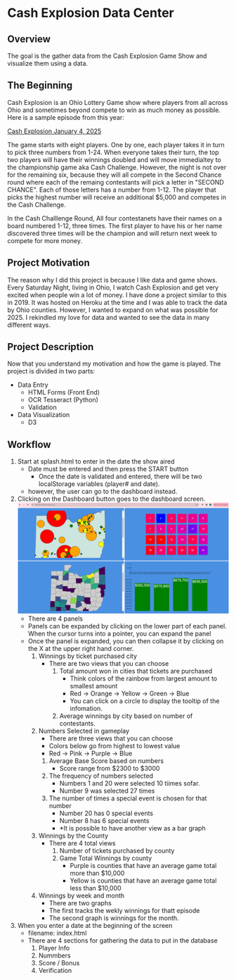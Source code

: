 # Cash Explosion Data Center

## Overview

The goal is the gather data from the Cash Explosion Game Show and visualize them using a data.

## The Beginning

Cash Explosion is an Ohio Lottery Game show where players from all across Ohio and sometimes beyond compete to win as much money as possible.  Here is a sample episode from this year:

[Cash Explosion January 4, 2025](https://www.youtube.com/watch?v=uHRV4Yi_p9o)

The game starts with eight players.  One by one, each player takes it in turn to pick three numbers from 1-24.  When everyone takes their turn, the top two players will have their winnings doubled and will move immedialtey to the championship game aka Cash Challenge.  However, the night is not over for the remaining six, because they will all compete in the Second Chance round where each of the remaing contestants will pick a letter in "SECOND CHANCE".  Each of those letters has a number from 1-12.  The player that picks the highest number will receive an additional $5,000 and competes in the Cash Challenge.

In the Cash Challlenge Round, All four contestanets have their names on a board numbered 1-12, three times.  The first player to have his or her name discovered three times will be the champion and will return next week to compete for more money.  

## Project Motivation

The reason why I did this project is because I like data and game shows.  Every Saturday Night, living in Ohio, I watch Cash Explosion and get very excited when people win a lot of money.  I have done a project similar to this in 2019.  It was hosted on Heroku at the time and I was able to track the data by Ohio counties.  However, I wanted to expand on what was possible for 2025.  I rekindled my love for data and wanted to see the data in many different ways.  

## Project Description

Now that you understand my motivation and how the game is played.  The project is divided in two parts:

- Data Entry
    - HTML Forms (Front End)
    - OCR Tesseract (Python)
    - Validation
- Data Visualization
    - D3

## Workflow
1. Start at splash.html to enter in the date the show aired
    - Date must be entered and then press the START button
        - Once the date is validated and entered, there will be two localStorage variables (player# and date).
    - however, the user can go to the dashboard instead.
2. Clicking on the Dashboard button goes to the dashboard screen.
![Cash Explosion Dashboard](images/dashboardexample.png)
    - There are 4 panels
    - Panels can be expanded by clicking on the lower part of each panel.  When the cursor turns into a pointer, you can expand the panel
    - Once the panel is expanded, you can then collapse it by clicking on the X at the upper right hand corner.
        1. Winnings by ticket purchased city
            - There are two views that you can choose
                1. Total amount won in cities that tickets are purchased
                    - Think colors of the rainbow from largest amount to smallest amount
                    - Red -> Orange -> Yellow -> Green -> Blue
                    - You can click on a circle to display the tooltip of the infomation.
                2. Average winnings by city based on number of contestants.
        2. Numbers Selected in gameplay
            - There are three views that you can choose
            - Colors below go from highest to lowest value
            - Red -> Pink -> Purple -> Blue
            1. Average Base Score based on numbers
                -   Score range from $2300 to $3000
            2. The frequency of numbers selected
                - Numbers 1 and 20 were selected 10 tiimes sofar.
                - Number 9 was selected 27 times
            3. The number of times a special event is chosen for that number
                - Number 20 has 0 special events
                - Number 8 has 6 special events
                - *It is possible to have another view as a bar graph
        3. Winnings by the County
            - There are 4 total views
                1. Number of tickets purchased by county
                2. Game Total Winnings by county
                    - Purple is counties that have an average game total more than $10,000
                    - Yellow is counties that have an average game total less than $10,000
        4. Winnings by week and month
            - There are two graphs
            - The first tracks the wekly winnings for thatt episode
            - The second graph is winnings for the month.
3. When you enter a date at the beginning of the screen
    - filename: index.html
    - There are 4 sections for gathering the data to put in the database
        1. Player Info
        2. Nummbers
        3. Score / Bonus
        4. Verification